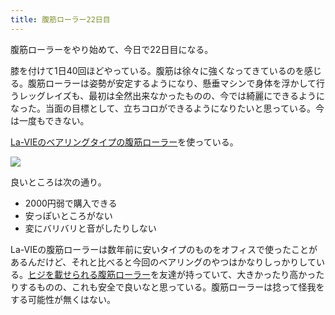 ```yaml
---
title: 腹筋ローラー22日目
---
```

腹筋ローラーをやり始めて、今日で22日目になる。

膝を付けて1日40回ほどやっている。腹筋は徐々に強くなってきているのを感じる。腹筋ローラーは姿勢が安定するようになり、懸垂マシンで身体を浮かして行うレッグレイズも、最初は全然出来なかったものの、今では綺麗にできるようになった。当面の目標として、立ちコロができるようになりたいと思っている。今は一度もできない。

[La-VIEのベアリングタイプの腹筋ローラー](https://www.amazon.co.jp/dp/B07DNVTVVM)を使っている。

![](https://lh3.googleusercontent.com/docs/ADP-6oFzPZ4sPHSPe-soyvLX2iv7urBQfEHUanqRUX_S2GpRq9sQgRz5nBDugVzdi2jArcj3X-Rc_yireoe2yA73Y-Rz0mI0_KFaY8YPWgQO_0ZWKuvWE0-JkyjMAs5K_dGxjVdLkCf1W0UZptF7V-seBQw-dq9QAgZac29oJi6ikXrnkhmjVp5gD1Ubpn7Q1NczvZ76VSMe4hwuP965BVASiWSBrnPkxZVNTPc4WeY92cwCoYBwQhRV-ZClP-yNSNc5RwVgTpJZ6Bm50BF9aA_Nd1rG3SZQK2AUXL4MmMs8PT3OK8owIGPsU1Y785XOi-qb9FqQntDAWjBCeQn8kqqrzCIGDWdmob_In0bP4L0bhnSvyAygV5b7-hoNHVm_OXYdRD1ro2AH2TnfEzP8ct7mZJdeI2U_CV5i7TC01oq6o7JxRf0oN_PclYDTu7dwAYuGPR3XyXEt19n2rZxk2qUpJw3NLigAxIoNcyvdrJPNxsRi1wvC2NSku8o5l27yC7i1F9kUJen24NsPLdcwSc0IEewzO_TT9BHT2KpUlpWTMUl3Aqf7K9uJumW7aBPqxBlOt1pwBOKI8WpAdf4nyMacrKbEyEPFjBemkM38UVr4-uxphN_KwvKbWxO7fou1FC_yPd5bktw-B2Kgj_cVmlNyNtj0P435V1CXBVDbl4O8eB6urB9hkf00QcBDu5qryF6AE0sAKB4VZHey-ccLfHSQnGb3_1oW0luEVuaweIAgmHqrjEfO6ir_S91DhwiYS_ADKczWliy8_o3ALKyw_4htXx4cUNtAaeCFzrOy8VcNWhHBQVCfkyYnnm_GG0p91c-j7FtBMMuK-yGa0LfeHZpjeJPejoReGXycDKLKSHtDDQlgsETkLHLXIG1rAsu9cMmF0Rvqa1mb7MeZS-T5tut0kqtlxuRBmvOVRJry58F-lO_f7pvFNfR3Uglc_D5Kwz8zOiW_MlT219u4-XPa2BmUbiRzuScfaVuEK6o88St-ZCmQUXIDU65Qq22P7AWrbxjtVcAmjqXApU0YTTZvGg7Wea5jjhlbjTvKM0E3bUSjgs_wF1rN3MCK3s7OurrUCM7K0EiBQBKn1MqRF2sVcvDILphK-DBYdEPk_mxCBD5r1Wig6IUUg362acr6k5d4vycNpjfpElr1oAhpPEp0ZYYzeeLRN6UTqjhaUqDgUta9ZMhRKy5FCrh8JqRd0qnD_re_3lJEgLu4QfZ6CO6n_AvW1C1LpWj5eF30WRH00-86PVVSUOFD)

良いところは次の通り。

*   2000円弱で購入できる
*   安っぽいところがない
*   変にバリバリと音がしたりしない

La-VIEの腹筋ローラーは数年前に安いタイプのものをオフィスで使ったことがあるんだけど、それと比べると今回のベアリングのやつはかなりしっかりしている。[ヒジを載せられる腹筋ローラー](https://www.amazon.co.jp/dp/B08MPRQ4PD)を友達が持っていて、大きかったり高かったりするものの、これも安全で良いなと思っている。腹筋ローラーは捻って怪我をする可能性が無くはない。
